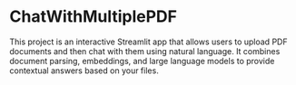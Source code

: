 # ChatWithMultiplePDF
This project is an interactive Streamlit app that allows users to upload PDF documents and then chat with them using natural language. It combines document parsing, embeddings, and large language models to provide contextual answers based on your files.
